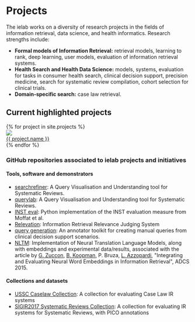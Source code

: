 # Projects

The ielab works on a diversity of research projects in the fields of information retrieval, data science, and health informatics. Research strengths include:

* **Formal models of Information Retrieval:** retrieval models, learning to rank, deep learning, user models, evaluation of information retrieval systems. 
* **Health Search and Health Data Science:** models, systems, evaluation for tasks in consumer health search, clinical decision support, precision medicine, search for systematic review compilation, cohort selection for clinical trials.
* **Domain-specific search:** case law retrieval.

## Current highlighted projects

<div class="flex four">
{% for project in site.projects %}
<div>
    <article class="card">
        <img src="{{ project.image }}">
        <footer>
            <a href="{{ project.url }}">{{ project.name }}</a>
        </footer>
    </article>
</div>
{% endfor %}
</div>

### GitHub repositories associated to ielab projects and initiatives

#### Tools, software and demonstrators

* [searchrefiner](https://ielab.io/searchrefiner): A Query Visualisation and Understanding tool for Systematic Reviews.
* [querylab](https://ielab.io/querylab): A Query Visualisation and Understanding tool for Systematic Reviews.
* [INST eval](https://github.com/ielab/inst_eval): Python implementation of the INST evaluation measure from Moffat et al.
* [Relevation](https://github.com/ielab/relevation): Information Retrieval Relevance Judging System
* [query generation](https://github.com/ielab/query_generation): An annotator toolkit for creating manual queries from clinical decision support scenarios.
* [NLTM](https://github.com/ielab/adcs2015-NTLM): Implementation of Neural Translation Language Models, along with embeddings and experimental data/results, associated with the article by [G. Zuccon](/people/guido-zuccon), [B. Koopman](/people/bevan-koopman), P. Bruza, [L. Azzopardi](/people/leif-azzopardi), "Integrating and Evaluating Neural Word Embeddings in Information Retrieval", ADCS 2015.

#### Collections and datasets

* [USSC Caselaw Collection](https://github.com/ielab/ussc-caselaw-collection): A collection for evaluating Case Law IR systems
* [SIGIR2017 Systematic Reviews Collection](https://github.com/ielab/SIGIR2017-PICO-Collection): A collection for evaluating IR systems for Systematic Reviews, with PICO annotations
